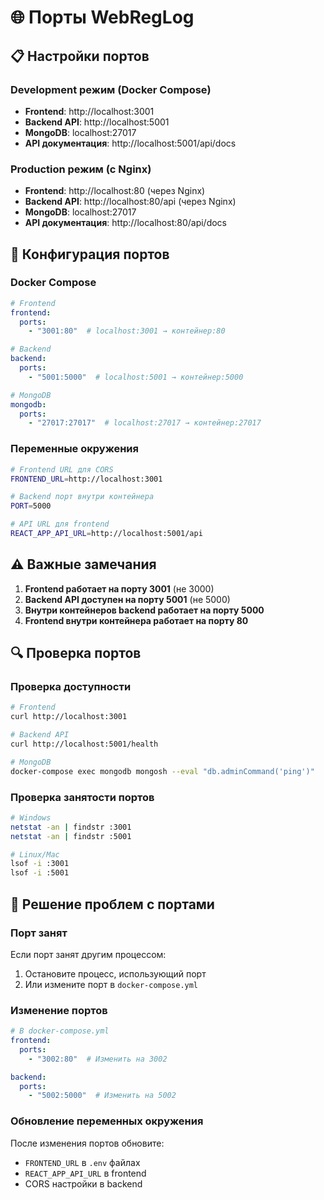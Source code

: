 # 🌐 Порты WebRegLog

## 📋 Настройки портов

### Development режим (Docker Compose)
- **Frontend**: http://localhost:3001
- **Backend API**: http://localhost:5001  
- **MongoDB**: localhost:27017
- **API документация**: http://localhost:5001/api/docs

### Production режим (с Nginx)
- **Frontend**: http://localhost:80 (через Nginx)
- **Backend API**: http://localhost:80/api (через Nginx)
- **MongoDB**: localhost:27017
- **API документация**: http://localhost:80/api/docs

## 🔧 Конфигурация портов

### Docker Compose
```yaml
# Frontend
frontend:
  ports:
    - "3001:80"  # localhost:3001 → контейнер:80

# Backend  
backend:
  ports:
    - "5001:5000"  # localhost:5001 → контейнер:5000

# MongoDB
mongodb:
  ports:
    - "27017:27017"  # localhost:27017 → контейнер:27017
```

### Переменные окружения
```bash
# Frontend URL для CORS
FRONTEND_URL=http://localhost:3001

# Backend порт внутри контейнера
PORT=5000

# API URL для frontend
REACT_APP_API_URL=http://localhost:5001/api
```

## ⚠️ Важные замечания

1. **Frontend работает на порту 3001** (не 3000)
2. **Backend API доступен на порту 5001** (не 5000)
3. **Внутри контейнеров backend работает на порту 5000**
4. **Frontend внутри контейнера работает на порту 80**

## 🔍 Проверка портов

### Проверка доступности
```bash
# Frontend
curl http://localhost:3001

# Backend API
curl http://localhost:5001/health

# MongoDB
docker-compose exec mongodb mongosh --eval "db.adminCommand('ping')"
```

### Проверка занятости портов
```bash
# Windows
netstat -an | findstr :3001
netstat -an | findstr :5001

# Linux/Mac
lsof -i :3001
lsof -i :5001
```

## 🚨 Решение проблем с портами

### Порт занят
Если порт занят другим процессом:
1. Остановите процесс, использующий порт
2. Или измените порт в `docker-compose.yml`

### Изменение портов
```yaml
# В docker-compose.yml
frontend:
  ports:
    - "3002:80"  # Изменить на 3002

backend:
  ports:
    - "5002:5000"  # Изменить на 5002
```

### Обновление переменных окружения
После изменения портов обновите:
- `FRONTEND_URL` в `.env` файлах
- `REACT_APP_API_URL` в frontend
- CORS настройки в backend
